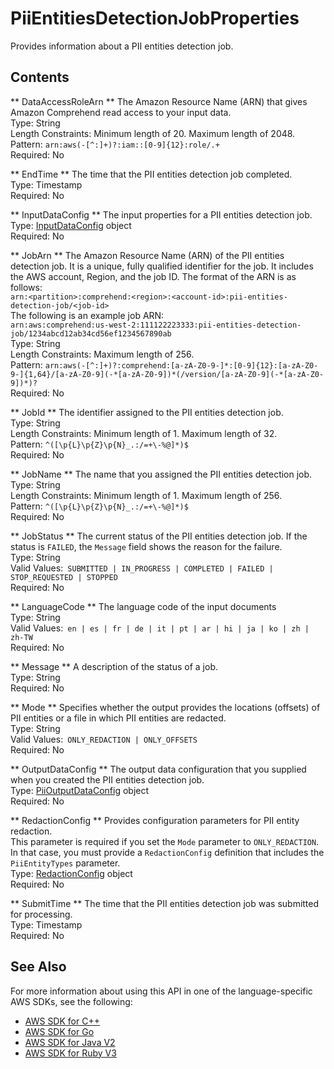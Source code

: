 # PiiEntitiesDetectionJobProperties<a name="API_PiiEntitiesDetectionJobProperties"></a>

Provides information about a PII entities detection job\.

## Contents<a name="API_PiiEntitiesDetectionJobProperties_Contents"></a>

 ** DataAccessRoleArn **   <a name="comprehend-Type-PiiEntitiesDetectionJobProperties-DataAccessRoleArn"></a>
The Amazon Resource Name \(ARN\) that gives Amazon Comprehend read access to your input data\.  
Type: String  
Length Constraints: Minimum length of 20\. Maximum length of 2048\.  
Pattern: `arn:aws(-[^:]+)?:iam::[0-9]{12}:role/.+`   
Required: No

 ** EndTime **   <a name="comprehend-Type-PiiEntitiesDetectionJobProperties-EndTime"></a>
The time that the PII entities detection job completed\.  
Type: Timestamp  
Required: No

 ** InputDataConfig **   <a name="comprehend-Type-PiiEntitiesDetectionJobProperties-InputDataConfig"></a>
The input properties for a PII entities detection job\.  
Type: [InputDataConfig](API_InputDataConfig.md) object  
Required: No

 ** JobArn **   <a name="comprehend-Type-PiiEntitiesDetectionJobProperties-JobArn"></a>
The Amazon Resource Name \(ARN\) of the PII entities detection job\. It is a unique, fully qualified identifier for the job\. It includes the AWS account, Region, and the job ID\. The format of the ARN is as follows:  
 `arn:<partition>:comprehend:<region>:<account-id>:pii-entities-detection-job/<job-id>`   
The following is an example job ARN:  
 `arn:aws:comprehend:us-west-2:111122223333:pii-entities-detection-job/1234abcd12ab34cd56ef1234567890ab`   
Type: String  
Length Constraints: Maximum length of 256\.  
Pattern: `arn:aws(-[^:]+)?:comprehend:[a-zA-Z0-9-]*:[0-9]{12}:[a-zA-Z0-9-]{1,64}/[a-zA-Z0-9](-*[a-zA-Z0-9])*(/version/[a-zA-Z0-9](-*[a-zA-Z0-9])*)?`   
Required: No

 ** JobId **   <a name="comprehend-Type-PiiEntitiesDetectionJobProperties-JobId"></a>
The identifier assigned to the PII entities detection job\.  
Type: String  
Length Constraints: Minimum length of 1\. Maximum length of 32\.  
Pattern: `^([\p{L}\p{Z}\p{N}_.:/=+\-%@]*)$`   
Required: No

 ** JobName **   <a name="comprehend-Type-PiiEntitiesDetectionJobProperties-JobName"></a>
The name that you assigned the PII entities detection job\.  
Type: String  
Length Constraints: Minimum length of 1\. Maximum length of 256\.  
Pattern: `^([\p{L}\p{Z}\p{N}_.:/=+\-%@]*)$`   
Required: No

 ** JobStatus **   <a name="comprehend-Type-PiiEntitiesDetectionJobProperties-JobStatus"></a>
The current status of the PII entities detection job\. If the status is `FAILED`, the `Message` field shows the reason for the failure\.  
Type: String  
Valid Values:` SUBMITTED | IN_PROGRESS | COMPLETED | FAILED | STOP_REQUESTED | STOPPED`   
Required: No

 ** LanguageCode **   <a name="comprehend-Type-PiiEntitiesDetectionJobProperties-LanguageCode"></a>
The language code of the input documents  
Type: String  
Valid Values:` en | es | fr | de | it | pt | ar | hi | ja | ko | zh | zh-TW`   
Required: No

 ** Message **   <a name="comprehend-Type-PiiEntitiesDetectionJobProperties-Message"></a>
A description of the status of a job\.  
Type: String  
Required: No

 ** Mode **   <a name="comprehend-Type-PiiEntitiesDetectionJobProperties-Mode"></a>
Specifies whether the output provides the locations \(offsets\) of PII entities or a file in which PII entities are redacted\.  
Type: String  
Valid Values:` ONLY_REDACTION | ONLY_OFFSETS`   
Required: No

 ** OutputDataConfig **   <a name="comprehend-Type-PiiEntitiesDetectionJobProperties-OutputDataConfig"></a>
The output data configuration that you supplied when you created the PII entities detection job\.  
Type: [PiiOutputDataConfig](API_PiiOutputDataConfig.md) object  
Required: No

 ** RedactionConfig **   <a name="comprehend-Type-PiiEntitiesDetectionJobProperties-RedactionConfig"></a>
Provides configuration parameters for PII entity redaction\.  
This parameter is required if you set the `Mode` parameter to `ONLY_REDACTION`\. In that case, you must provide a `RedactionConfig` definition that includes the `PiiEntityTypes` parameter\.  
Type: [RedactionConfig](API_RedactionConfig.md) object  
Required: No

 ** SubmitTime **   <a name="comprehend-Type-PiiEntitiesDetectionJobProperties-SubmitTime"></a>
The time that the PII entities detection job was submitted for processing\.  
Type: Timestamp  
Required: No

## See Also<a name="API_PiiEntitiesDetectionJobProperties_SeeAlso"></a>

For more information about using this API in one of the language\-specific AWS SDKs, see the following:
+  [AWS SDK for C\+\+](https://docs.aws.amazon.com/goto/SdkForCpp/comprehend-2017-11-27/PiiEntitiesDetectionJobProperties) 
+  [AWS SDK for Go](https://docs.aws.amazon.com/goto/SdkForGoV1/comprehend-2017-11-27/PiiEntitiesDetectionJobProperties) 
+  [AWS SDK for Java V2](https://docs.aws.amazon.com/goto/SdkForJavaV2/comprehend-2017-11-27/PiiEntitiesDetectionJobProperties) 
+  [AWS SDK for Ruby V3](https://docs.aws.amazon.com/goto/SdkForRubyV3/comprehend-2017-11-27/PiiEntitiesDetectionJobProperties) 